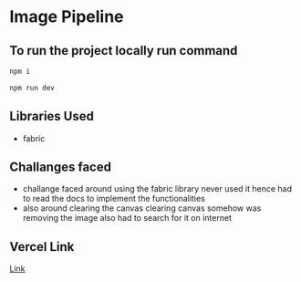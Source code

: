 # Image Pipeline
## To run the project locally run command
``` bash
npm i
```
``` bash
npm run dev
```
## Libraries Used 
- fabric

## Challanges faced 
-  challange faced around using the fabric library never used it hence had to read the docs to implement the functionalities
-  also around clearing the canvas clearing canvas somehow was removing the image also had to search for it on internet

## Vercel Link
[Link](https://image-pipeline-assignment.vercel.app/)
